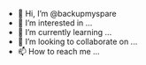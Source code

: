 - 👋 Hi, I’m @backupmyspare
- 👀 I’m interested in ...
- 🌱 I’m currently learning ...
- 💞️ I’m looking to collaborate on ...
- 📫 How to reach me ...

<!---
backupmyspare/backupmyspare is a ✨ special ✨ repository because its `README.md` (this file) appears on your GitHub profile.
You can click the Preview link to take a look at your changes.
--->
